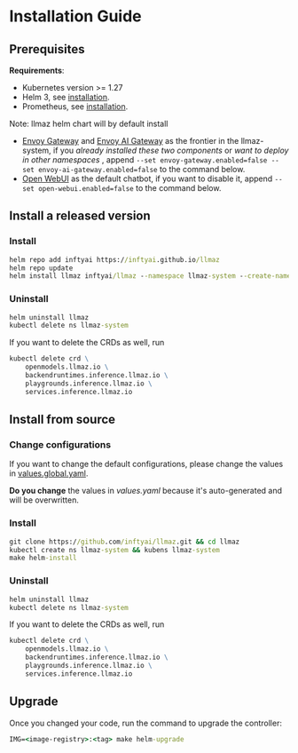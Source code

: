 # Installation Guide

## Prerequisites

**Requirements**:

- Kubernetes version >= 1.27
- Helm 3, see [installation](https://helm.sh/docs/intro/install/).
- Prometheus, see [installation](https://github.com/InftyAI/llmaz/tree/main/docs/prometheus-operator#install-the-prometheus-operator).

Note: llmaz helm chart will by default install
- [Envoy Gateway](https://github.com/envoyproxy/gateway) and [Envoy AI Gateway](https://github.com/envoyproxy/gateway) as the frontier in the llmaz-system, if you *already installed these two components* or *want to deploy in other namespaces* , append `--set envoy-gateway.enabled=false --set envoy-ai-gateway.enabled=false` to the command below.
- [Open WebUI](https://github.com/open-webui/open-webui) as the default chatbot, if you want to disable it, append `--set open-webui.enabled=false` to the command below.

## Install a released version

### Install

```cmd
helm repo add inftyai https://inftyai.github.io/llmaz
helm repo update
helm install llmaz inftyai/llmaz --namespace llmaz-system --create-namespace --version 0.0.8
```

### Uninstall

```cmd
helm uninstall llmaz
kubectl delete ns llmaz-system
```

If you want to delete the CRDs as well, run

```cmd
kubectl delete crd \
    openmodels.llmaz.io \
    backendruntimes.inference.llmaz.io \
    playgrounds.inference.llmaz.io \
    services.inference.llmaz.io
```

## Install from source

### Change configurations

If you want to change the default configurations, please change the values in [values.global.yaml](../chart/values.global.yaml).

**Do you change** the values in _values.yaml_ because it's auto-generated and will be overwritten.


### Install

```cmd
git clone https://github.com/inftyai/llmaz.git && cd llmaz
kubectl create ns llmaz-system && kubens llmaz-system
make helm-install
```

### Uninstall

```cmd
helm uninstall llmaz
kubectl delete ns llmaz-system
```

If you want to delete the CRDs as well, run

```cmd
kubectl delete crd \
    openmodels.llmaz.io \
    backendruntimes.inference.llmaz.io \
    playgrounds.inference.llmaz.io \
    services.inference.llmaz.io
```

## Upgrade

Once you changed your code, run the command to upgrade the controller:

```cmd
IMG=<image-registry>:<tag> make helm-upgrade
```
